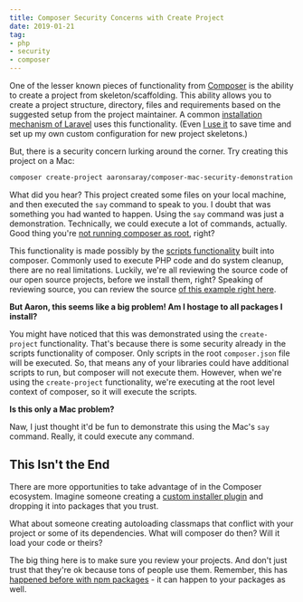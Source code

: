 ```yaml
---
title: Composer Security Concerns with Create Project
date: 2019-01-21
tag:
- php
- security
- composer
---
```

One of the lesser known pieces of functionality from [Composer](https://getcomposer.org) is the ability to create a project from skeleton/scaffolding. This ability allows you to create a project structure, directory, files and requirements based on the suggested setup from the project maintainer.  A common [installation mechanism of Laravel](https://laravel.com/docs/5.7/installation) uses this functionality.  (Even [I use it](https://packagist.org/packages/aaronsaray/laravel-boot) to save time and set up my own custom configuration for new project skeletons.)

<!--more-->

But, there is a security concern lurking around the corner.  Try creating this project on a Mac:

```bash
composer create-project aaronsaray/composer-mac-security-demonstration
```

What did you hear?  This project created some files on your local machine, and then executed the `say` command to speak to you.  I doubt that was something you had wanted to happen.  Using the `say` command was just a demonstration.  Technically, we could execute a lot of commands, actually.  Good thing you're [not running composer as root](https://getcomposer.org/root), right?

This functionality is made possibly by the [scripts functionality](https://getcomposer.org/doc/articles/scripts.md#command-events) built into composer.  Commonly used to execute PHP code and do system cleanup, there are no real limitations.  Luckily, we're all reviewing the source code of our open source projects, before we install them, right?  Speaking of reviewing source, you can review the source [of this example right here](https://github.com/aaronsaray/composer-mac-security-demonstration).

**But Aaron, this seems like a big problem! Am I hostage to all packages I install?**

You might have noticed that this was demonstrated using the `create-project` functionality.  That's because there is some security already in the scripts functionality of composer.  Only scripts in the root `composer.json` file will be executed.  So, that means any of your libraries could have additional scripts to run, but composer will not execute them.  However, when we're using the `create-project` functionality, we're executing at the root level context of composer, so it will execute the scripts.

**Is this only a Mac problem?**

Naw, I just thought it'd be fun to demonstrate this using the Mac's `say` command. Really, it could execute any command.

## This Isn't the End

There are more opportunities to take advantage of in the Composer ecosystem.  Imagine someone creating a [custom installer plugin](https://getcomposer.org/doc/articles/custom-installers.md) and dropping it into packages that you trust. 

What about someone creating autoloading classmaps that conflict with your project or some of its dependencies.  What will composer do then? Will it load your code or theirs?

The big thing here is to make sure you review your projects.  And don't just trust that they're ok because tons of people use them.  Remember, this has [happened before with npm packages](https://www.theregister.co.uk/2018/11/26/npm_repo_bitcoin_stealer/) - it can happen to your packages as well.